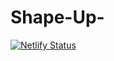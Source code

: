 # Shape-Up-





[![Netlify Status](https://api.netlify.com/api/v1/badges/54c0cac7-fa55-4b1e-ad76-82e8d762fa87/deploy-status)](https://app.netlify.com/sites/zealous-lovelace-af0b2a/deploys)
